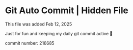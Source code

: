 # Git Auto Commit | Hidden File

This file was added Feb 12, 2025

Just for fun and keeping my daily git commit active 🤪

commit number: 216685
